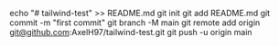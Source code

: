 echo "# tailwind-test" >> README.md
git init
git add README.md
git commit -m "first commit"
git branch -M main
git remote add origin git@github.com:AxelH97/tailwind-test.git
git push -u origin main
